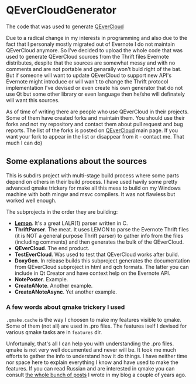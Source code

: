 # QEverCloudGenerator
The code that was used to generate [QEverCloud](https://github.com/mgsxx/QEverCloud)

Due to a radical change in my interests in programming and also due to the fact that I personaly mostly migrated out of Evernote I do not maintain QEverCloud anymore. So I've decided to upload the whole code that was used to generate QEverCloud sources from the Thrift files Evernote distributes, despite that the sources are somewhat messy and with no comments and are not portable and genarally won't buld right of the bat. But if someone will want to update QEverCloud to support new API's Evernote might introduce or will wan't to change the Thrift protocol implementation I've devised or even create his own generator that do not use Qt but some other library or even language then he/she will definately will want this sources.

As of time of writing there are people who use QEverCloud in their projects. Some of them have created forks and maintain them. You should use their forks and not my repository and contact them about pull request and bug reports. The list of the forks is posted on [QEverCloud](https://github.com/mgsxx/QEverCloud) main page. If you want your fork to appear in the list or disappear from it - contact me. That much I can do)

## Some explanations about the sources

This is subdirs project with multi-stage build process where some parts depend on others in their build process. I have used havily some pretty advanced qmake trickery for make all this mess to build on my Windows machine with both mingw and msvc compilers. It was not flawless but worked well enough.

The subprojects in the order they are building:

- [**Lemon**](http://www.hwaci.com/sw/lemon/). It's a great LALR(1) parser written in C.
- **ThriftParser**. The meat. It uses LEMON to parse the Evernote Thrift files (it is NOT a general purpose Thrift parser) to gather info from the files (including comments) and then generates the bulk of the QEverCloud.
- **QEverCloud**. The end product.
- **TestEverCloud**.  Was used to test that QEverCloud works after build.
- **DoxyGen**. In release builds this subproject generates the documentation from QEverCloud subproject in html and qch formats. The latter you can include in Qt Creator and have context help on the Evernote API.
- **NotePoster**. Example.
- **CreateANote**. Another example.
- **CreateANoteAsync**. Yet another example.

### A few words about qmake trickery I used

`.qmake.cache` is the way I choosen to make my features visible to qmake. Some of them (not all) are used in .pro files. The features iself I devised for various qmake tasks are in `features` dir.

Unfortunaly, that's all I can help you with understanding the .pro files. qmake is not very well documented and never will be. It took me much efforts to gather the info to understand how it do things. I have neither time nor space here to explain everything I know and have used to make the features. If you can read Russian and are interested in qmake you can consult [the whole bunch of posts](http://blog.mgsxx.com/?page_id=1294) I wrote in my blog a couple of years ago.









